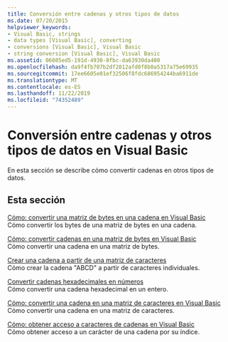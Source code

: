 ```yaml
---
title: Conversión entre cadenas y otros tipos de datos
ms.date: 07/20/2015
helpviewer_keywords:
- Visual Basic, strings
- data types [Visual Basic], converting
- conversions [Visual Basic], Visual Basic
- string conversion [Visual Basic], Visual Basic
ms.assetid: 06085ed5-191d-4930-8fbc-da63930da400
ms.openlocfilehash: da9f4fb707b2df2812afd0f8b0a5317a75e69935
ms.sourcegitcommit: 17ee6605e01ef32506f8fdc686954244ba6911de
ms.translationtype: MT
ms.contentlocale: es-ES
ms.lasthandoff: 11/22/2019
ms.locfileid: "74352489"
---
```

# <a name="converting-between-strings-and-other-data-types-in-visual-basic"></a>Conversión entre cadenas y otros tipos de datos en Visual Basic

En esta sección se describe cómo convertir cadenas en otros tipos de datos.

## <a name="in-this-section"></a>Esta sección

[Cómo: convertir una matriz de bytes en una cadena en Visual Basic](how-to-convert-an-array-of-bytes-into-a-string.md)  
Cómo convertir los bytes de una matriz de bytes en una cadena.

[Cómo: convertir cadenas en una matriz de bytes en Visual Basic](how-to-convert-strings-into-an-array-of-bytes.md)  
Cómo convertir una cadena en una matriz de bytes.

[Crear una cadena a partir de una matriz de caracteres](how-to-create-a-string-from-an-array-of-char-values.md)  
Cómo crear la cadena "ABCD" a partir de caracteres individuales.

[Convertir cadenas hexadecimales en números](how-to-convert-hexadecimal-strings-to-numbers.md)  
Cómo convertir una cadena hexadecimal en un entero.

[Cómo: convertir una cadena en una matriz de caracteres en Visual Basic](how-to-convert-a-string-to-an-array-of-characters.md)  
Cómo convertir una cadena en una matriz de caracteres.

[Cómo: obtener acceso a caracteres de cadenas en Visual Basic](how-to-access-characters-in-strings.md)  
Cómo obtener acceso a un carácter de una cadena por su índice.
